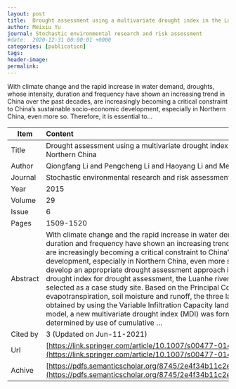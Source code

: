 ```yaml
---
layout: post
title:  Drought assessment using a multivariate drought index in the Luanhe River basin of Northern China
author: Meixiu Yu
journal: Stochastic environmental research and risk assessment
#date:  2020-12-31 00:00:01 +0000
categories: [publication]
tags: 
header-image: 
permalink: 
---
```

With climate change and the rapid increase in water demand, droughts, whose intensity, duration and frequency have shown an increasing trend in China over the past decades, are increasingly becoming a critical constraint to China’s sustainable socio-economic development, especially in Northern China, even more so. Therefore, it is essential to...
<!--the above is the excerpt-->
<!--more-->
<!--the following is the text-->


| Item           | Content    |
| ---------------|:------------|
| Title          | Drought assessment using a multivariate drought index in the Luanhe River basin of Northern China     |
| Author         | Qiongfang Li and Pengcheng Li and Haoyang Li and Meixiu Yu    |
| Journal        | Stochastic environmental research and risk assessment   |
| Year           | 2015      |
| Volume         | 29	   |
| Issue          | 6	   |
| Pages          | 1509-1520	   |
| Abstract       | With climate change and the rapid increase in water demand, droughts, whose intensity, duration and frequency have shown an increasing trend in China over the past decades, are increasingly becoming a critical constraint to China’s sustainable socio-economic development, especially in Northern China, even more so. Therefore, it is essential to develop an appropriate drought assessment approach in China. To propose a suitable drought index for drought assessment, the Luanhe river basin in the northern China was selected as a case study site. Based on the Principal Component Analysis of precipitation, evapotranspiration, soil moisture and runoff, the three latter variables of which were obtained by using the Variable Infiltration Capacity land surface macro-scale hydrology model, a new multivariate drought index (MDI) was formulated, and its thresholds were determined by use of cumulative …	 |
| Cited by    | 3 (Updated on Jun-11-2021)   |
| Url  					 | [https://link.springer.com/article/10.1007/s00477-014-0982-4](https://link.springer.com/article/10.1007/s00477-014-0982-4)		   |
| Achive 	       | [https://pdfs.semanticscholar.org/8745/2e4f34b11c2ef34a7fe0f6dd070735168651.pdf](https://pdfs.semanticscholar.org/8745/2e4f34b11c2ef34a7fe0f6dd070735168651.pdf)		 |

